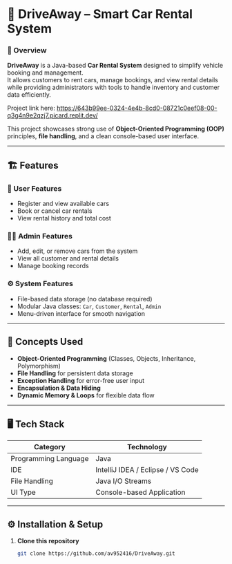 # 🚗 DriveAway – Smart Car Rental System


### 🧩 Overview  
**DriveAway** is a Java-based **Car Rental System** designed to simplify vehicle booking and management.  
It allows customers to rent cars, manage bookings, and view rental details while providing administrators with tools to handle inventory and customer data efficiently.

Project link here:
https://643b99ee-0324-4e4b-8cd0-08721c0eef08-00-q3g4n9e2qzj7.picard.replit.dev/


This project showcases strong use of **Object-Oriented Programming (OOP)** principles, **file handling**, and a clean console-based user interface.


---


## 🏗️ Features


### 👥 User Features
- Register and view available cars  
- Book or cancel car rentals  
- View rental history and total cost  


### 🧑‍💼 Admin Features
- Add, edit, or remove cars from the system  
- View all customer and rental details  
- Manage booking records  


### ⚙️ System Features
- File-based data storage (no database required)  
- Modular Java classes: `Car`, `Customer`, `Rental`, `Admin`  
- Menu-driven interface for smooth navigation  


---


## 🧠 Concepts Used
- **Object-Oriented Programming** (Classes, Objects, Inheritance, Polymorphism)  
- **File Handling** for persistent data storage  
- **Exception Handling** for error-free user input  
- **Encapsulation & Data Hiding**  
- **Dynamic Memory & Loops** for flexible data flow  


---


## 🖥️ Tech Stack


| Category | Technology |
|-----------|-------------|
| Programming Language | Java |
| IDE | IntelliJ IDEA / Eclipse / VS Code |
| File Handling | Java I/O Streams |
| UI Type | Console-based Application |


---


## ⚙️ Installation & Setup


1. **Clone this repository**
   ```bash
   git clone https://github.com/av952416/DriveAway.git


   
